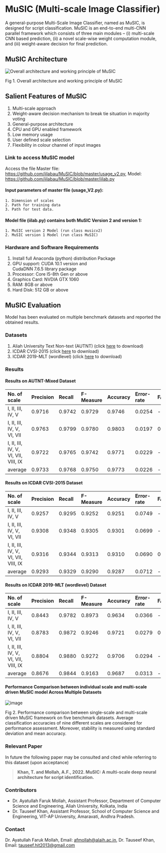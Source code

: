 # MuSIC (Multi-scale Image Classifier)
 
A general-purpose Multi-Scale Image Classifier, named as MuSIC, is designed for script classification. MuSIC is an end-to-end multi-CNN parallel framework which consists of three main modules – (i) multi-scale CNN based prediction, (ii) a novel scale-wise weight computation module, and (iii) weight-aware decision for final prediction.

 ## MuSIC Architecture
![Overall architecture and working principle of MuSIC](https://user-images.githubusercontent.com/38031801/198822219-fb6eee8e-2bf5-45ad-99e6-e0600c8a1d4e.png)
                                                        <p align = "left">
                                                           Fig 1. Overall architecture and working principle of MuSIC
 </p>

## Salient Features of MuSIC
1. Multi-scale approach
2. Weight-aware decision mechanism to break tie situation in majority voting
3. General-purpose architecture
4. CPU and GPU enabled framework
5. Low memory usage
6. User defined scale selection
7. Flexibility in colour channel of input images

### Link to access MuSIC model
Access the file  Master file: https://github.com/iilabau/MuSIC/blob/master/usage_v2.py, Model: https://github.com/iilabau/MuSIC/blob/master/iilab.py
#### Input parameters of master file (usage_V2.py):
	1. Dimension of scales
	2. Path for training data
	3. Path for test data.
####  Model file (iilab.py) contains both MuSIC Version 2 and version 1:
	1. MuSIC version 2 Model (run class musicv2)
	2. MuSIC version 1 Model (run class MuSIC)

### Hardware and Software Requirements 
1. Install full Anaconda (python) distribution Package
2. GPU support: CUDA 10.1 version and  
                CudaDNN 7.6.5 library package
3. Processor: Core I5-8th Gen or above
4. Graphics Card: NVDIA GTX 1060
5. RAM: 8GB or above
6. Hard Disk: 512 GB or above

## MuSIC Evaluation
Model has been evaluated on multiple benchmark datasets and reported the obtained results.
### Datasets
1. Aliah University Text Non-text (AUTNT) (click [here](https://github.com/iilabau/AUTNTdataset) to download)
3. ICDAR CVSI-2015  (click [here](http://www.ict.griffith.edu.au/cvsi2015/Dataset.php) to download)
4. ICDAR 2019-MLT (wordlevel) (click [here](https://rrc.cvc.uab.es/?ch=15&com=introduction) to download)

### Results
#### Results on AUTNT-Mixed Dataset
|No. of scale|Precision |Recall |F-Measure |Accuracy |Error-rate |FAR |FRR |
|:-----------|:-|:-|:---|:--------|:----------|:---|:---|
|I, II, III, IV, V|0.9716|0.9742|0.9729|0.9746|0.0254|-|-|
|I, II, III, IV, V, VI, VII|0.9763|	0.9799|	0.9780|	0.9803|	0.0197|	0.0097|	0.0199|
|I, II, III, IV, V, VI, VII, VIII, IX|0.9722|	0.9765|	0.9742|	0.9771|	0.0229|	-|	-|
|average|0.9733|	0.9768|	0.9750|	0.9773|	0.0226|	-|	-|

#### Results on ICDAR CVSI-2015 Dataset
|No. of scale|Precision |Recall |F-Measure |Accuracy |Error-rate |FAR |FRR |
|:-----------|:-|:-|:---|:--------|:----------|:---|:---|
|I, II, III, IV, V|0.9257	|0.9295|	0.9252	|0.9251|	0.0749|	-|	-|
|I, II, III, IV, V, VI, VII|0.9308|	0.9348|	0.9305|	0.9301|	0.0699|	-|	-|
|I, II, III, IV, V, VI, VII, VIII, IX|0.9316|	0.9344|	0.9313|	0.9310	|0.0690	|0.0076|	0.0635|
|average|0.9293|	0.9329	|0.9290	|0.9287|	0.0712|	-|	-|

#### Results on ICDAR 2019-MLT (wordlevel) Dataset
|No. of scale|Precision |Recall |F-Measure |Accuracy |Error-rate |FAR |FRR |
|:-----------|:-|:-|:---|:--------|:----------|:---|:---|
|I, II, III, IV, V|0.8443|	0.9782|	0.8973|	0.9634|	0.0366|	-|	-|
|I, II, III, IV, V, VI, VII|0.8783|	0.9872|	0.9246|	0.9721|	0.0279	|0.0293|	0.0127|
|I, II, III, IV, V, VI, VII, VIII, IX|0.8804|	0.9880|	0.9272|	0.9706|	0.0294|	-|	-|
|average|0.8676|	0.9844|	0.9163|	0.9687|	0.0313|	-|	-|

	 

#### Performance Comparison between individual scale and multi-scale driven MuSIC model Across Multiple Datasets
![image](https://user-images.githubusercontent.com/38031801/198828013-ae514188-0e92-4c76-b3bd-1902ffbd46e6.png)
<p align="left">
   Fig 2. Performance comparison between single-scale and multi-scale driven MuSIC framework on five benchmark datasets. 
          Average classification accuracies of nine different  scales are considered for performance assessment. 
          Moreover, stability is measured using standard deviation and mean accuracy.
</p>

### Relevant Paper
In future the following paper may be consulted and cited while referring to this dataset (upon acceptance)
> **Khan, T. and Mollah, A.F., 2022. MuSIC: A multi-scale deep neural architecture for script identification.**

### Contributors
- Dr. Ayatullah Faruk Mollah, Assistant Professor, Department of Computer Science and Engineering, Aliah University, Kolkata, India
- Dr. Tauseef Khan, Assistant Professor, School of Computer Science and Engineering, VIT-AP University, Amaravati, Andhra Pradesh.

### Contact
Dr. Ayatullah Faruk Mollah, Email: afmollah@alaih.ac.in, 
Dr. Tauseef Khan, Email: tauseef.hit2013@gmail.com

